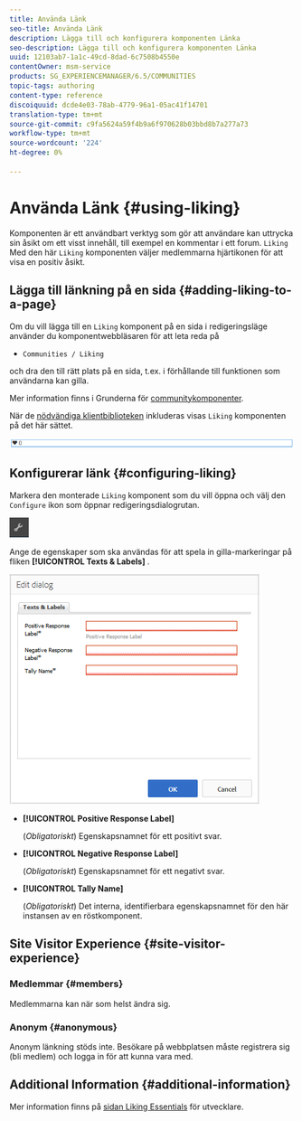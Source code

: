 ```yaml
---
title: Använda Länk
seo-title: Använda Länk
description: Lägga till och konfigurera komponenten Länka
seo-description: Lägga till och konfigurera komponenten Länka
uuid: 12103ab7-1a1c-49cd-8dad-6c7508b4550e
contentOwner: msm-service
products: SG_EXPERIENCEMANAGER/6.5/COMMUNITIES
topic-tags: authoring
content-type: reference
discoiquuid: dcde4e03-78ab-4779-96a1-05ac41f14701
translation-type: tm+mt
source-git-commit: c9fa5624a59f4b9a6f970628b03bbd8b7a277a73
workflow-type: tm+mt
source-wordcount: '224'
ht-degree: 0%

---
```



# Använda Länk {#using-liking}

Komponenten är ett användbart verktyg som gör att användare kan uttrycka sin åsikt om ett visst innehåll, till exempel en kommentar i ett forum. `Liking` Med den här `Liking` komponenten väljer medlemmarna hjärtikonen för att visa en positiv åsikt.

## Lägga till länkning på en sida {#adding-liking-to-a-page}

Om du vill lägga till en `Liking` komponent på en sida i redigeringsläge använder du komponentwebbläsaren för att leta reda på

* `Communities / Liking`

och dra den till rätt plats på en sida, t.ex. i förhållande till funktionen som användarna kan gilla.

Mer information finns i Grunderna för [communitykomponenter](basics.md).

När de [nödvändiga klientbiblioteken](essentials-liking.md#essentials-for-client-side) inkluderas visas `Liking` komponenten på det här sättet.

![liking-component](assets/liking-component.png)

## Konfigurerar länk {#configuring-liking}

Markera den monterade `Liking` komponent som du vill öppna och välj den `Configure` ikon som öppnar redigeringsdialogrutan.

![configure-new](assets/configure-new.png)

Ange de egenskaper som ska användas för att spela in gilla-markeringar på fliken **[!UICONTROL Texts & Labels]** .

![configure-läning](assets/configure-liking.png)

* **[!UICONTROL Positive Response Label]**

   (*Obligatoriskt*) Egenskapsnamnet för ett positivt svar.

* **[!UICONTROL Negative Response Label]**

   (*Obligatoriskt*) Egenskapsnamnet för ett negativt svar.

* **[!UICONTROL Tally Name]**

   (*Obligatoriskt*) Det interna, identifierbara egenskapsnamnet för den här instansen av en röstkomponent.

## Site Visitor Experience {#site-visitor-experience}

### Medlemmar {#members}

Medlemmarna kan när som helst ändra sig.

### Anonym {#anonymous}

Anonym länkning stöds inte. Besökare på webbplatsen måste registrera sig (bli medlem) och logga in för att kunna vara med.

## Additional Information {#additional-information}

Mer information finns på [sidan Liking Essentials](essentials-liking.md) för utvecklare.
